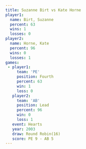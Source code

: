 ```yaml
---
title: Suzanne Birt vs Kate Horne
player1:             
  name: Birt, Suzanne
  percent: 63        
  wins: 1            
  losses: 0          
player2:             
  name: Horne, Kate  
  percent: 96        
  wins: 0            
  losses: 1          
games:
 - player1:          
     team: 'PE'      
     position: Fourth
     percent: 63     
     win: 1          
     loss: 0         
   player2:        
     team: 'AB'    
     position: Lead
     percent: 96   
     win: 0        
     loss: 1       
   event: Hearts        
   year: 2003           
   draw: Round Robin(16)
   score: PE 9 - AB 5   
---
```

